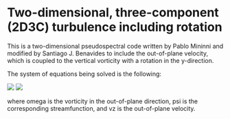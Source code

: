 # Two-dimensional, three-component (2D3C) turbulence including rotation

This is a two-dimensional pseudospectral code written by Pablo Mininni and modified by Santiago J. Benavides to include the out-of-plane velocity, which is coupled to the vertical vorticity with a rotation in the y-direction.

The system of equations being solved is the following:

<img src="https://render.githubusercontent.com/render/math?math=\partial_t \omega %2B [\omega,\psi] = 2\Omega \partial_y v_z %2B \nu \nabla^2 \omega - \nu^{%2B} \nabla^{-4} \omega %2B f_\omega">

<img src="https://render.githubusercontent.com/render/math?math=\partial_t v_z %2B [v_z,\psi] = 2\Omega \partial_y \psi %2B \nu \nabla^2 v_z - \nu^{%2B} \nabla^{-4} v_z %2B f_{v_z}">

where omega is the vorticity in the out-of-plane direction, psi is the corresponding streamfunction, and vz is the out-of-plane velocity.

